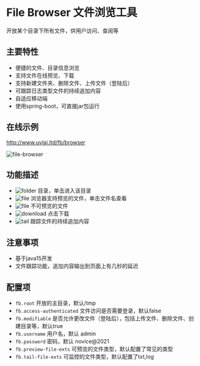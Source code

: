 # File Browser 文件浏览工具

开放某个目录下所有文件，供用户访问、查阅等

## 主要特性
- 便捷的文件、目录信息浏览
- 支持文件在线预览、下载
- 支持新建文件夹、删除文件、上传文件（登陆后）
- 可跟踪日志类型文件的持续追加内容
- 自适应移动端
- 使用spring-boot，可直接jar包运行

## 在线示例
http://www.uvlai.ltd/fb/browser

![file-browser](https://novicezk.github.io/file-browser.png)

## 功能描述
- ![folder](https://novicezk.github.io/folder2-open.svg) 目录，单击进入该目录
- ![file](https://novicezk.github.io/file-text.svg) 浏览器支持预览的文件，单击文件名查看
- ![file](https://novicezk.github.io/file-x.svg) 不可预览的文件
- ![download](https://novicezk.github.io/download.svg) 点击下载
- ![tail](https://novicezk.github.io/camera-video.svg) 跟踪文件的持续追加内容

## 注意事项
- 基于java15开发
- 文件跟踪功能，追加内容输出到页面上有几秒的延迟

## 配置项
- `fb.root` 开放的主目录，默认/tmp
- `fb.access-authenticated` 文件访问是否需要登录，默认false
- `fb.modifiable` 是否允许更改文件（登陆后），包括上传文件、删除文件、创建目录等，默认true
- `fb.username` 用户名，默认 admin
- `fb.password` 密码，默认 novice@2021
- `fb.preview-file-exts` 可预览的文件类型，默认配置了常见的类型
- `fb.tail-file-exts` 可监控的文件类型，默认配置了txt,log
